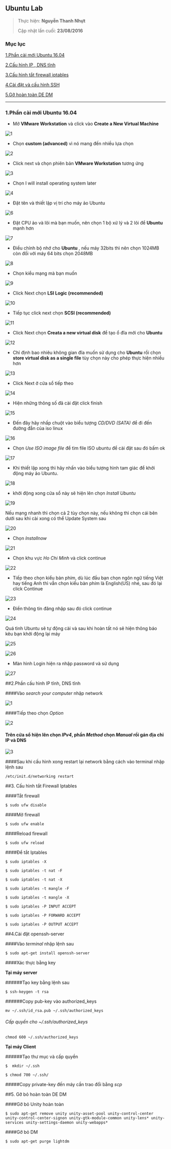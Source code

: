 ## Ubuntu Lab


> 
> Thực hiện: **Nguyễn Thanh Nhựt**
> 
> Cập nhật lần cuối: **23/08/2016**

### Mục lục
[1.Phần cài mới Ubuntu 16.04](#1)

[2.Cấu hình IP , DNS tĩnh](#2)

[3.Cấu hình tắt firewall iptables](#3)

[4.Cài đặt và cấu hình SSH](#4)

[5.Gỡ hoàn toàn DE DM](#5)


---



<a name="1"></a>
### 1.Phần cài mới Ubuntu 16.04


- Mở __VMware Workstation__ và click vào __Create a New Virtual Machine__

![1](a1.png)

- Chọn  __custom (advanced)__ vì nó mang đến nhiều lựa chọn

![2](a2.png)

- Click next và chọn phiên bản  __VMware Workstation__ tương ứng 

![3](a3.png)

- Chọn I will install operating system later

![4](a4.png)


- Đặt tên và thiết lập vị trí cho máy ảo Ubuntu

![6](a6.png)

- Đặt CPU ảo và lõi mà bạn muốn, nên chọn 1 bộ xử lý và 2 lõi để  __Ubuntu__ mạnh hơn

![7](a7.png)

- Điều chỉnh bộ nhớ cho __Ubuntu__ , nếu máy 32bits thì nên chọn 1024MB còn đối với máy 64 bits chọn 2048MB

![8](a8.png)

- Chọn kiểu mạng mà bạn muốn

![9](a9.png)

- Click Next chọn __LSI Logic (recommended)__

![10](a10.png)

- Tiếp tục click next chọn __SCSI (recommended)__

![11](a11.png)

- Click Next chọn __Creata a new virtual disk__ để tạo ổ đĩa mới cho __Ubuntu__

![12](a12.png)

- Chỉ định bao nhiêu không gian đĩa  muốn sử dụng cho  __Ubuntu__  rồi chọn  __store virtual disk as a single file__  tùy chọn này cho phép thực hiện nhiều hơn

![13](a13.png)

- Click Next ở cửa sổ tiếp theo

![14](a14.png)

- Hiện những thông số đã cài đặt click finish

![15](a15.png)

- Đến đây  hãy nhấp chuột vào biểu tượng *CD/DVD (SATA)* để đi đến đường đẫn của iso linux

![16](a16.png)

- Chọn *Use ISO image file* để tìm file ISO ubuntu để cài đặt sau đó bấm ok

![17](a17.png)

- Khi thiết lập xong thì hãy nhấn vào biểu tượng hình tam giác để khởi động máy ảo Ubuntu.

![18](a18.png)

- khởi động xong cửa sổ này sẽ hiện lên chọn *Install Ubuntu*

![19](a19.png)

Nếu mạng nhanh thì chọn cả 2 tùy chọn này, nếu không thì chọn cái bên dưới sau khi cài xong có thể Update System sau

![20](a20.png)

- Chọn *Installnow*

![21](a21.png)

- Chọn khu vực *Ho Chi Minh* và click continue

![22](a22.png)

- Tiếp theo chọn kiểu bàn phím, dù lúc đầu bạn chọn ngôn ngữ tiếng Việt hay tiếng Anh thì vẫn chọn kiểu bàn phím là English(US) nhé, sau đó lại click Continue

![23](a23.png)

- Điền thông tin đăng nhập sau đó click continue

![24](a24.png)

Quá tình Ubuntu sẽ tự động cài và sau khi hoàn tất nó sẽ hiện thông báo kêu bạn khởi động lại máy

![25](a25.png)

![26](a26.png)

- Màn hình Login hiện ra nhập password và sử dụng 

![27](a27.png)

<a name="2"></a>
##2.Phần cấu hình IP tĩnh, DNS tĩnh

####Vào *search your computer* nhập network

![1](1.png)

####Tiếp theo chọn *Option*

![2](2.png)

#### Trên cửa sổ hiện lên chọn *IPv4*, phần *Method* chọn *Manual* rồi gán địa chỉ IP và DNS

![3](3.png)

####Sau khi cấu hình xong restart lại network bằng cách vào terminal nhập lệnh sau

```
/etc/init.d/networking restart
```

<a name="3"></a>
##3. Cấu hình tắt Firewall Iptables

####Tắt firewall

```
$ sudo ufw disable
```
####Mở firewall

```
$ sudo ufw enable
```

####Reload firewall

```
$ sudo ufw reload
```

####Để tắt Iptables

```
$ sudo iptables -X

$ sudo iptables -t nat -F

$ sudo iptables -t nat -X

$ sudo iptables -t mangle -F

$ sudo iptables -t mangle -X

$ sudo iptables -P INPUT ACCEPT

$ sudo iptables -P FORWARD ACCEPT

$ sudo iptables -P OUTPUT ACCEPT
```

<a name="4"></a>
##4.Cài đặt openssh-server

####Vào *terminal* nhập lệnh sau

```
$ sudo apt-get install openssh-server
```

####Xác thực bằng key

**Tại máy server**

######Tạo key bằng lệnh sau

```
$ ssh-keygen -t rsa
```

######Copy pub-key vào authorized_keys

```
mv ~/.ssh/id_rsa.pub ~/.ssh/authorized_keys
```
###### Cấp quyền cho ~/.ssh/authorized_keys

```
chmod 600 ~/.ssh/authorized_keys 
```
**Tại máy Client**

######Tạo thư mục và cấp quyền

```
$  mkdir ~/.ssh

$ chmod 700 ~/.ssh/
```
#####Copy private-key đến máy cần trao đổi bằng  *scp*


<a name="5"></a>
##5. Gỡ bỏ hoàn toàn DE DM

####Gỡ bỏ Unity hoàn toàn

```
$ sudo apt-get remove unity unity-asset-pool unity-control-center unity-control-center-signon unity-gtk-module-common unity-lens* unity-services unity-settings-daemon unity-webapps*
```

####Gỡ bỏ DM

```
$ sudo apt-get purge lightdm
```



 
